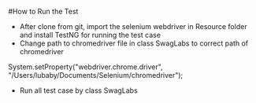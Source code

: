 #How to Run the Test 
- After clone from git, import the selenium webdriver in Resource folder and install TestNG for running the test case
- Change path to chromedriver file in class SwagLabs to correct path of chromedriver

System.setProperty("webdriver.chrome.driver", "/Users/lubaby/Documents/Selenium/chromedriver");

- Run all test case by class SwagLabs
